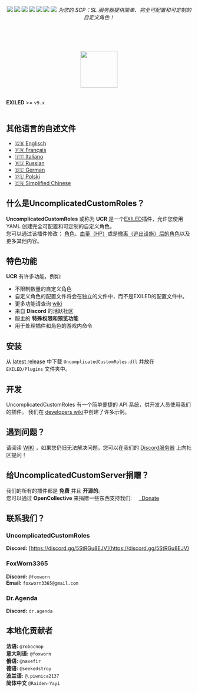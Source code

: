 <div align="center"><a href="https://github.com/UncomplicatedCustomServer/UncomplicatedCustomRoles/releases/latest"><img src="https://img.shields.io/github/v/release/UncomplicatedCustomServer/UncomplicatedCustomRoles"></a> <a href="https://github.com/UncomplicatedCustomServer/UncomplicatedCustomRoles/releases/latest"><img src="https://img.shields.io/github/downloads/UncomplicatedCustomServer/UncomplicatedCustomRoles/total"></a> <a href="https://github.com/UncomplicatedCustomServer/UncomplicatedCustomRoles/pulls"><img src="https://img.shields.io/github/issues-pr/UncomplicatedCustomServer/UncomplicatedCustomRoles"></a> <a href="https://github.com/UncomplicatedCustomServer/UncomplicatedCustomRoles/pulls"><img src="https://img.shields.io/github/issues-pr-closed/UncomplicatedCustomServer/UncomplicatedCustomRoles"></a> <a href="https://github.com/UncomplicatedCustomServer/UncomplicatedCustomRoles/commits/main/"><img src="https://badgen.net/github/commits/UncomplicatedCustomServer/UncomplicatedCustomRoles/main"></a> <img src="https://img.shields.io/badge/Verified_Exiled_Plugin-ss">

  <img src="https://raw.githubusercontent.com/UncomplicatedCustomServer/UncomplicatedCustomRoles/refs/heads/resources/ucr_promo_banner.png">
  <i>为您的 SCP：SL 服务器提供简单、完全可配置和可定制的自定义角色！</i>

  <br><br>
  <br><br>
    <a href='https://discord.gg/5StRGu8EJV'><img src='https://www.allkpop.com/upload/2021/01/content/262046/1611711962-discord-button.png' height="100"></a>
  <br><br>
</div>

**EXILED** >= `v9.x`
<br><br>

## 其他语言的自述文件
- [&#127468;&#127463; Englisch](https://github.com/UncomplicatedCustomServer/UncomplicatedCustomRoles/blob/main/README.md)
- [&#127467;&#127479; Français](https://github.com/UncomplicatedCustomServer/UncomplicatedCustomRoles/blob/main/Localization/README-FR.md)
- [&#x1F1EE;&#x1F1F9; Italiano](https://github.com/UncomplicatedCustomServer/UncomplicatedCustomRoles/blob/main/Localization/README-IT.md)
- [&#127479;&#127482; Russian](https://github.com/UncomplicatedCustomServer/UncomplicatedCustomRoles/blob/main/Localization/README-RU.md)
- [&#127465;&#127466; German](https://github.com/UncomplicatedCustomServer/UncomplicatedCustomRoles/blob/main/Localization/README-DE.md)
- [&#127477;&#127473; Polski](https://github.com/UncomplicatedCustomServer/UncomplicatedCustomRoles/blob/main/Localization/README-PL.md)
- [🇨🇳 Simplified Chinese](https://github.com/UncomplicatedCustomServer/UncomplicatedCustomRoles/blob/main/Localization/README-CN.md)

## 什么是UncomplicatedCustomRoles？
**UncomplicatedCustomRoles** 或称为 **UCR** 是一个[EXILED](https://github.com/ExMod-Team/EXILED)插件，允许您使用 YAML 创建完全可配置和可定制的自定义角色。 \
您可以通过该插件修改： <ins>角色</ins>、<ins>血量（HP）</ins>或是<ins>撤离（逃出设施）后的角色</ins>以及更多其他内容。

## 特色功能
**UCR** 有许多功能，例如:
- 不限制数量的自定义角色
- 自定义角色的配置文件将会在独立的文件中，而不是EXILED的配置文件中。
- 更多功能请查询 [wiki](https://github.com/UncomplicatedCustomServer/UncomplicatedCustomRoles/wiki)
- 来自 **Discord** 的活跃社区
- 服主的 __特殊权限和预览功能__
- 用于处理插件和角色的游戏内命令

## 安装
从 [latest release](https://github.com/UncomplicatedCustomServer/UncomplicatedCustomRoles/releases/latest) 中下载 `UncomplicatedCustomRoles.dll` 并放在 `EXILED/Plugins` 文件夹中。

## 开发
UncomplicatedCustomRoles 有一个简单便捷的 API 系统，供开发人员使用我们的插件。
我们在 [developers wiki](https://github.com/UncomplicatedCustomServer/UncomplicatedCustomRoles/wiki/Developers-World)中创建了许多示例。

## 遇到问题？
请阅读 [WIKI](https://github.com/UncomplicatedCustomServer/UncomplicatedCustomRoles/wiki) ，如果您仍旧无法解决问题，您可以在我们的 [Discord服务器](https://discord.gg/5StRGu8EJV) 上向社区提问！

## 给UncomplicatedCustomServer捐赠？
我们的所有的插件都是 **免费** 并且 **开源的**。\
您可以通过 **OpenCollective** 来捐赠一些东西支持我们: 
<a href="https://opencollective.com/ucs"><img height="15" src="https://raw.githubusercontent.com/UncomplicatedCustomServer/UncomplicatedCustomRoles/refs/heads/resources/oc_icon.png">&nbsp;&nbsp;Donate</a>

## 联系我们？
### UncomplicatedCustomRoles
  **Discord:** [https://discord.gg/5StRGu8EJV](https://discord.gg/5StRGu8EJV)

### FoxWorn3365
  **Discord:** `@foxworn`\
  **Email:** `foxworn3365@gmail.com`
### Dr.Agenda
  **Discord:** `dr.agenda`

## 本地化贡献者
**法语:** `@robocnop`\
**意大利语:** `@foxworn`\
**俄语:** `@naxefir`\
**德语:** `@seekedstroy`\
**波兰语:** `@.piwnica2137`\
**简体中文** `@Raiden-Yayi`
